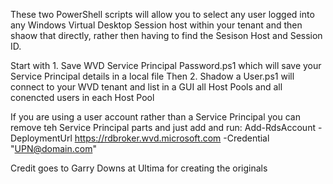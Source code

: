 These two PowerShell scripts will allow you to select any user logged into any Windows Virtual Desktop Session host within your tenant and then shaow that directly, rather then having to find the Sesison Host and Session ID.

Start with 1. Save WVD Service Principal Password.ps1 which will save your Service Principal details in a local file
Then 2. Shadow a User.ps1 will connect to your WVD tenant and list in a GUI all Host Pools and all conencted users in each Host Pool

If you are using a user account rather than a Service Principal you can remove teh Service Principal parts and just add and run: 
Add-RdsAccount -DeploymentUrl https://rdbroker.wvd.microsoft.com -Credential "<UPN@domain.com>"

Credit goes to Garry Downs at Ultima for creating the originals
